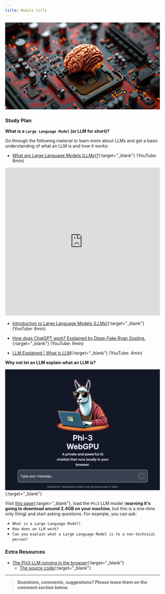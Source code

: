 ```yaml
---
title: Module title
---
```


![](./assets/llm.png)

<!-- ### Schedule

  - [Study](#study-plan-NN)
  - [Exercises](#exercises-NN)
  - [Extra Resources](#extra-resources-NN) -->

### Study Plan

  **What is a `Large Language Model` (or LLM for short)?**

  Go through the following material to learn more about LLMs and get a basic understanding of what an LLM is and how it works:

  - [What are Large Language Models (LLMs)?](https://www.youtube.com/watch?v=iR2O2GPbB0E){:target="_blank"} (YouTube: 6min)

  <iframe width="100%" height="480" src="https://www.youtube.com/embed/iR2O2GPbB0E" title="YouTube video player" frameborder="0" allow="accelerometer; autoplay; clipboard-write; encrypted-media; gyroscope; picture-in-picture; web-share" allowfullscreen></iframe>

  - [Introduction to Large Language Models (LLMs)](https://www.youtube.com/watch?v=ibr5wmtinG0){:target="_blank"} (YouTube: 8min)

  - [How does ChatGPT work? Explained by Deep-Fake Ryan Gosling.](https://www.youtube.com/watch?v=xU_MFS_ACrU){:target="_blank"} (YouTube: 9min)

  - [LLM Explained \| What is LLM](https://www.youtube.com/watch?v=67_aMPDk2zw){:target="_blank"} (YouTube: 4min)

  **Why not let an LLM explain what an LLM is?**

  [![](./assets/phi3.jpg)](/curriculum/modules/computer_science/artificial_intelligence/llm/experimental-phi3-webgpu/index.html){:target="_blank"}

  Visit [this page](../experimental-phi3-webgpu/index.html){:target="_blank"}, load the `Phi3` LLM model (**warning it's going to download around 2.4GB on your machine**, but this is a one-time only thing) and start asking questions. For example, you can ask:
  
  - `What is a Large Language Model?`
  - `How does an LLM work?`
  - `Can you explain what a Large Language Model is to a non-technical person?`

<!-- ### Summary -->

<!-- ### Exercises -->

### Extra Resources

  - [The Phi3 LLM running in the browser](https://huggingface.co/spaces/Xenova/experimental-phi3-webgpu){:target="_blank"}
    - [The source code](https://huggingface.co/spaces/Xenova/experimental-phi3-webgpu/tree/main){:target="_blank"}

<!-- ### Sources and Attributions -->

---

> **Questions, comments, suggestions? Please leave them on the comment section below.**

<script src="https://utteranc.es/client.js"
  repo="in-tech-gration/WDX-180"
  issue-term="pathname"
  theme="github-dark"
  crossorigin="anonymous"
  async>
</script>